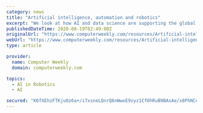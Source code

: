 ```yaml
---
category: news
title: "Artificial intelligence, automation and robotics"
excerpt: "We look at how AI and data science are supporting the global push to deal with the coronavirus pandemic. We reveal, and talk to, the man behind the world’s first computer virus pandemic, the ..."
publishedDateTime: 2020-08-19T02:49:00Z
originalUrl: "https://www.computerweekly.com/resources/Artificial-intelligence-automation-and-robotics"
webUrl: "https://www.computerweekly.com/resources/Artificial-intelligence-automation-and-robotics"
type: article

provider:
  name: Computer Weekly
  domain: computerweekly.com

topics:
  - AI in Robotics
  - AI

secured: "K6fXEhzFTKju0z6a+/i7xsneLQnrQ6nWwoE9zyz1CfOhRuB9BAsAe/x8PhNCe99de+nClxKGgMzu3QSfc6eMWYLNQDXOQ89F8tUuAVkeIiBxR+0WBTws6J6W85i+SGuxAYJxzgiLGGtVAFID3uVRd1jKddMdiS9gs3pKTAfoo/UKVr9qKQR6/0ECPKa9XSmtqIgK/nrPCA6bfLfDOrw6D9eAB+7DBoj1G94PnCXDDlqfuebmZ9N64bjiDEJzQm3lfNu4YnfQV+6mbGBfE4izu1dNTuVJ5tpyq3m0+nR/oWWnWBeBbqxMgHmtU6p2MacOB4n/V5xvMFDpas6l1x9l/6zMk0gZYx1AqYi/BQzAwRc=;Xrsg9op7t7R48VUuBEyknA=="
---
```


